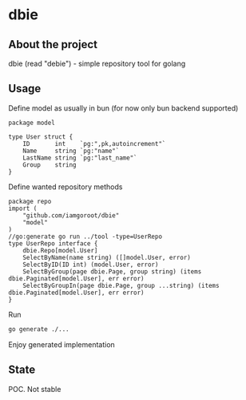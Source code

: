 # dbie

## About the project

dbie (read "debie") - simple repository tool for golang

## Usage
Define model as usually in bun (for now only bun backend supported)
```golang
package model

type User struct {
	ID       int    `pg:",pk,autoincrement"`
	Name     string `pg:"name"`
	LastName string `pg:"last_name"`
	Group    string
}
```
Define wanted repository methods
```golang
package repo
import (
	"github.com/iamgoroot/dbie"
	"model"
)
//go:generate go run ../tool -type=UserRepo
type UserRepo interface {
	dbie.Repo[model.User]
	SelectByName(name string) ([]model.User, error)
	SelectByID(ID int) (model.User, error)
	SelectByGroup(page dbie.Page, group string) (items dbie.Paginated[model.User], err error)
	SelectByGroupIn(page dbie.Page, group ...string) (items dbie.Paginated[model.User], err error)
}

```

Run
```sh
go generate ./...
```
Enjoy generated implementation

## State
POC. Not stable